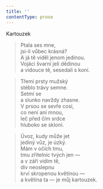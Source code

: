 ```yaml
---
title: ''
contentType: prose
---
```


Kartouzek

> Ptala ses mne,  
> jsi-li vůbec krásná?  
> A já tě viděl jenom jedinou.  
> Vojáci švarní jeli dědinou  
> a vidouce tě, sesedali s koní.

> Třemi prsty mužský  
> stéblo trávy semne.  
> Setmí se  
> a slunko navždy zhasne.  
> V prsou se sevře cosi,  
> co není ani mnou,  
> leč před čím srdce  
> hluboko se skloní.

> Úvoz, kudy může jet  
> jediný vůz, je úzký.  
> Mám v očích tmu,  
> tmu zřítelnic tvých jen —  
> a v záři vidím tě,  
> div neoslepnu  
> krví skropenou květinou —  
> a květina ta — je můj kartouzek.
